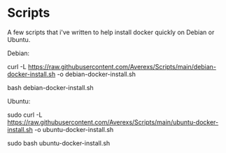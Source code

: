 # Scripts

A few scripts that i've written to help install docker quickly on Debian or Ubuntu.


Debian:

curl -L https://raw.githubusercontent.com/Averexs/Scripts/main/debian-docker-install.sh -o debian-docker-install.sh

bash debian-docker-install.sh

 

 

Ubuntu:

sudo curl -L https://raw.githubusercontent.com/Averexs/Scripts/main/ubuntu-docker-install.sh -o ubuntu-docker-install.sh

sudo bash ubuntu-docker-install.sh

